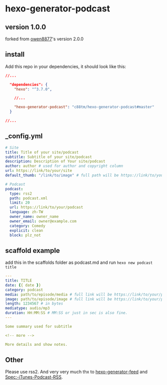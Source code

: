 
# hexo-generator-podcast

## version 1.0.0

forked from [owen8877](https://github.com/owen8877/hexo-generator-podcast)'s version 2.0.0

## install

Add this repo in your dependencies, it should look like this:

```json
//...

  "dependencies": {
    "hexo": "^3.7.0",

    //...

    "hexo-generator-podcast": "c88tm/hexo-generator-podcast#master"
  }

//...
```

## _config.yml

```yaml
# Site
title: Title of your site/podcast
subtitle: Subtitle of your site/podcast
description: Description of Your site/podcast
author: author # used for author and copyright column
url: https://link/to/your/site
default_thumb: "/link/to/image" # full path will be https://link/to/your/site/link/to/image

# Podcast
podcast:
  type: rss2
  path: podcast.xml
  limit: 20
  url: https://link/to/your/podcast
  language: zh-TW
  owner_name: owner_name
  owner_email: owner@example.com
  category: Comedy
  explicit: clean
  block: plz_not
```

## scaffold example

add this in the scaffolds folder as podcast.md and run `hexo new podcast title`

```yaml
---
title: TITLE
date: {{ date }}
category: podcast
media: path/to/episode/media # full link will be https://link/to/your/podcast/path/to/episode/media
image: path/to/episode/image # full link will be https://link/to/your/podcast/path/to/episode/image
length: 1234567 # in bytes
mediatype: audio/mp3
duration: HH:MM:SS # MM:SS or just in sec is also fine.
---

Some summary used for subtitle

<!-- more -->

More details and show notes.

```

## Other

Please use rss2.
And very very much thx to [hexo-generator-feed](https://github.com/hexojs/hexo-generator-feed) and [Spec:-iTunes-Podcast-RSS](https://github.com/simplepie/simplepie-ng/wiki/Spec:-iTunes-Podcast-RSS#link).